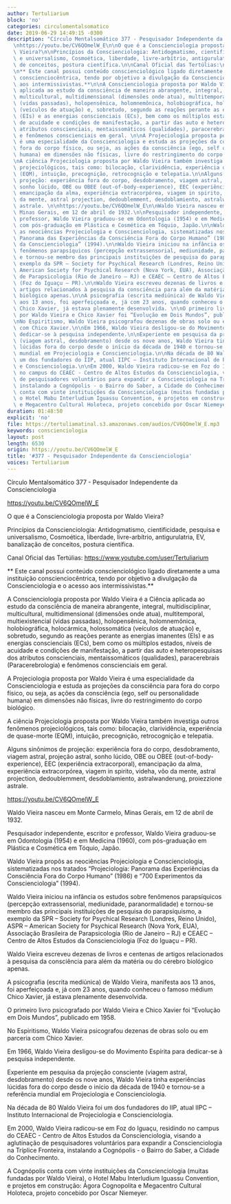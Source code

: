 ```yaml
---
author: Tertuliarium
block: 'no'
categories: circulomentalsomatico
date: 2019-06-29 14:49:15 -0300
description: "Círculo Mentalsomático 377 - Pesquisador Independente da Conscienciologia\n\
  \nhttps://youtu.be/CV6QOmelW_E\n\nO que é a Conscienciologia proposta por Waldo\
  \ Vieira?\n\nPrincípios da Conscienciologia: Antidogmatismo, cientificidade, pesquisa\
  \ e universalismo, Cosmoética, liberdade, livre-arbítrio, antigurulatria, EV, banalização\
  \ de conceitos, postura científica.\n\nCanal Oficial das Tertúlias:\nhttps://www.youtube.com/user/Tertuliarium\n\
  \n** Este canal possui conteúdo conscienciológico ligado diretamente a uma instituição\
  \ conscienciocêntrica, tendo por objetivo a divulgação da Conscienciologia e o acesso\
  \ aos intermissivistas.**\n\nA Conscienciologia proposta por Waldo Vieira é a Ciência\
  \ aplicada ao estudo da consciência de maneira abrangente, integral, multidisciplinar,\
  \ multicultural, multidimensional (dimensões onde atua), multitemporal, multiexistencial\
  \ (vidas passadas), holopensênica, holomnemônica, holobiográfica, holocármica, holossomática\
  \ (veículos de atuação) e, sobretudo, segundo as reações perante as energias imanentes\
  \ (EIs) e as energias conscienciais (ECs), bem como os múltiplos estados, níveis\
  \ de acuidade e condições de manifestação, a partir das auto e heteropesquisas dos\
  \ atributos conscienciais, mentaissomáticos (qualidades), paracerebrais (Paracerebrologia)\
  \ e fenômenos conscienciais em geral. \n\nA Projeciologia proposta por Waldo Vieira\
  \ é uma especialidade da Conscienciologia e estuda as projeções da consciência para\
  \ fora do corpo físico, ou seja, as ações da consciência (ego, self ou personalidade\
  \ humana) em dimensões não físicas, livre do restringimento do corpo biológico.\n\
  \nA ciência Projeciologia proposta por Waldo Vieira também investiga outros fenômenos\
  \ projeciológicos, tais como: bilocação, clarividência, experiência de quase-morte\
  \ (EQM), intuição, precognição, retrocognição e telepatia.\n\nAlguns sinônimos de\
  \ projeção: experiência fora do corpo, desdobramento, viagem astral, projeção astral,\
  \ sonho lúcido, OBE ou OBEE (out-of-body-experience), EEC (experiência extracorporal),\
  \ emancipação da alma, experiência extracorpórea, viagem in spirito, videha, vôo\
  \ da mente, astral projection, dedoublemment, desdoblamiento, astralwanderung, proiezzione\
  \ astrale. \n\nhttps://youtu.be/CV6QOmelW_E\n\nWaldo Vieira nasceu em Monte Carmelo,\
  \ Minas Gerais, em 12 de abril de 1932.\n\nPesquisador independente, escritor e\
  \ professor, Waldo Vieira graduou-se em Odontologia (1954) e em Medicina (1960),\
  \ com pós-graduação em Plástica e Cosmética em Tóquio, Japão.\n\nWaldo Vieira propôs\
  \ as neociências Projeciologia e Conscienciologia, sistematizadas nos tratados “Projeciologia:\
  \ Panorama das Experiências da Consciência Fora do Corpo Humano” (1986) e “700 Experimentos\
  \ da Conscienciologia” (1994).\n\nWaldo Vieira iniciou na infância os estudos sobre\
  \ fenômenos parapsíquicos (percepção extrassensorial, mediunidade, paranormalidade)\
  \ e tornou-se membro das principais instituições de pesquisa do parapsiquismo, a\
  \ exemplo da SPR – Society for Psychical Research (Londres, Reino Unido), ASPR –\
  \ American Society for Psychical Research (Nova York, EUA), Associação Brasileira\
  \ de Parapsicologia (Rio de Janeiro – RJ) e CEAEC – Centro de Altos Estudos da Conscienciologia\
  \ (Foz do Iguaçu – PR).\n\nWaldo Vieira escreveu dezenas de livros e centenas de\
  \ artigos relacionados à pesquisa da consciência para além da matéria ou do cérebro\
  \ biológico apenas.\n\nA psicografia (escrita mediúnica) de Waldo Vieira, manifesta\
  \ aos 13 anos, foi aperfeiçoada e, já com 23 anos, quando conheceu o famoso médium\
  \ Chico Xavier, já estava plenamente desenvolvida. \n\nO primeiro livro psicografado\
  \ por Waldo Vieira e Chico Xavier foi “Evolução em Dois Mundos”, publicado em 1958.\n\
  \nNo Espiritismo, Waldo Vieira psicografou dezenas de obras solo ou em parceria\
  \ com Chico Xavier.\n\nEm 1966, Waldo Vieira desligou-se do Movimento Espírita para\
  \ dedicar-se à pesquisa independente.\n\nExperiente em pesquisa da projeção consciente\
  \ (viagem astral, desdobramento) desde os nove anos, Waldo Vieira tinha experiências\
  \ lúcidas fora do corpo desde o início da década de 1940 e tornou-se a referência\
  \ mundial em Projeciologia e Conscienciologia.\n\nNa década de 80 Waldo Vieira foi\
  \ um dos fundadores do IIP, atual IIPC – Instituto Internacional de Projeciologia\
  \ e Conscienciologia.\n\nEm 2000, Waldo Vieira radicou-se em Foz do Iguaçu, residindo\
  \ no campus do CEAEC - Centro de Altos Estudos da Conscienciologia, visando a aglutinação\
  \ de pesquisadores voluntários para expandir a Conscienciologia na Tríplice Fronteira,\
  \ instalando a Cognópolis - o Bairro do Saber, a Cidade do Conhecimento.\n\nA Cognópolis\
  \ conta com vinte instituições da Conscienciologia (muitas fundadas por Waldo Vieira),\
  \ o Hotel Mabu Interludium Iguassu Convention, e projetos em construção: Ágora Cognopolita\
  \ e Megacentro Cultural Holoteca, projeto concebido por Oscar Niemeyer."
duration: 01:48:50
explicit: 'no'
file: https://tertuliamatinal.s3.amazonaws.com/audios/CV6QOmelW_E.mp3
keywords: conscienciologia
layout: post
length: 6530
origin: https://youtu.be/CV6QOmelW_E
title: '#377 - Pesquisador Independente da Conscienciologia'
voices: Tertuliarium
---
```

Círculo Mentalsomático 377 - Pesquisador Independente da Conscienciologia

https://youtu.be/CV6QOmelW_E

O que é a Conscienciologia proposta por Waldo Vieira?

Princípios da Conscienciologia: Antidogmatismo, cientificidade, pesquisa e universalismo, Cosmoética, liberdade, livre-arbítrio, antigurulatria, EV, banalização de conceitos, postura científica.

Canal Oficial das Tertúlias:
https://www.youtube.com/user/Tertuliarium

** Este canal possui conteúdo conscienciológico ligado diretamente a uma instituição conscienciocêntrica, tendo por objetivo a divulgação da Conscienciologia e o acesso aos intermissivistas.**

A Conscienciologia proposta por Waldo Vieira é a Ciência aplicada ao estudo da consciência de maneira abrangente, integral, multidisciplinar, multicultural, multidimensional (dimensões onde atua), multitemporal, multiexistencial (vidas passadas), holopensênica, holomnemônica, holobiográfica, holocármica, holossomática (veículos de atuação) e, sobretudo, segundo as reações perante as energias imanentes (EIs) e as energias conscienciais (ECs), bem como os múltiplos estados, níveis de acuidade e condições de manifestação, a partir das auto e heteropesquisas dos atributos conscienciais, mentaissomáticos (qualidades), paracerebrais (Paracerebrologia) e fenômenos conscienciais em geral. 

A Projeciologia proposta por Waldo Vieira é uma especialidade da Conscienciologia e estuda as projeções da consciência para fora do corpo físico, ou seja, as ações da consciência (ego, self ou personalidade humana) em dimensões não físicas, livre do restringimento do corpo biológico.

A ciência Projeciologia proposta por Waldo Vieira também investiga outros fenômenos projeciológicos, tais como: bilocação, clarividência, experiência de quase-morte (EQM), intuição, precognição, retrocognição e telepatia.

Alguns sinônimos de projeção: experiência fora do corpo, desdobramento, viagem astral, projeção astral, sonho lúcido, OBE ou OBEE (out-of-body-experience), EEC (experiência extracorporal), emancipação da alma, experiência extracorpórea, viagem in spirito, videha, vôo da mente, astral projection, dedoublemment, desdoblamiento, astralwanderung, proiezzione astrale. 

https://youtu.be/CV6QOmelW_E

Waldo Vieira nasceu em Monte Carmelo, Minas Gerais, em 12 de abril de 1932.

Pesquisador independente, escritor e professor, Waldo Vieira graduou-se em Odontologia (1954) e em Medicina (1960), com pós-graduação em Plástica e Cosmética em Tóquio, Japão.

Waldo Vieira propôs as neociências Projeciologia e Conscienciologia, sistematizadas nos tratados “Projeciologia: Panorama das Experiências da Consciência Fora do Corpo Humano” (1986) e “700 Experimentos da Conscienciologia” (1994).

Waldo Vieira iniciou na infância os estudos sobre fenômenos parapsíquicos (percepção extrassensorial, mediunidade, paranormalidade) e tornou-se membro das principais instituições de pesquisa do parapsiquismo, a exemplo da SPR – Society for Psychical Research (Londres, Reino Unido), ASPR – American Society for Psychical Research (Nova York, EUA), Associação Brasileira de Parapsicologia (Rio de Janeiro – RJ) e CEAEC – Centro de Altos Estudos da Conscienciologia (Foz do Iguaçu – PR).

Waldo Vieira escreveu dezenas de livros e centenas de artigos relacionados à pesquisa da consciência para além da matéria ou do cérebro biológico apenas.

A psicografia (escrita mediúnica) de Waldo Vieira, manifesta aos 13 anos, foi aperfeiçoada e, já com 23 anos, quando conheceu o famoso médium Chico Xavier, já estava plenamente desenvolvida. 

O primeiro livro psicografado por Waldo Vieira e Chico Xavier foi “Evolução em Dois Mundos”, publicado em 1958.

No Espiritismo, Waldo Vieira psicografou dezenas de obras solo ou em parceria com Chico Xavier.

Em 1966, Waldo Vieira desligou-se do Movimento Espírita para dedicar-se à pesquisa independente.

Experiente em pesquisa da projeção consciente (viagem astral, desdobramento) desde os nove anos, Waldo Vieira tinha experiências lúcidas fora do corpo desde o início da década de 1940 e tornou-se a referência mundial em Projeciologia e Conscienciologia.

Na década de 80 Waldo Vieira foi um dos fundadores do IIP, atual IIPC – Instituto Internacional de Projeciologia e Conscienciologia.

Em 2000, Waldo Vieira radicou-se em Foz do Iguaçu, residindo no campus do CEAEC - Centro de Altos Estudos da Conscienciologia, visando a aglutinação de pesquisadores voluntários para expandir a Conscienciologia na Tríplice Fronteira, instalando a Cognópolis - o Bairro do Saber, a Cidade do Conhecimento.

A Cognópolis conta com vinte instituições da Conscienciologia (muitas fundadas por Waldo Vieira), o Hotel Mabu Interludium Iguassu Convention, e projetos em construção: Ágora Cognopolita e Megacentro Cultural Holoteca, projeto concebido por Oscar Niemeyer.